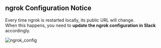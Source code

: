## ngrok Configuration Notice

Every time ngrok is restarted locally, its public URL will change.  
When this happens, you need to **update the ngrok configuration in Slack** accordingly.

![ngrok_config](./pictures/ngrok_config.png)

